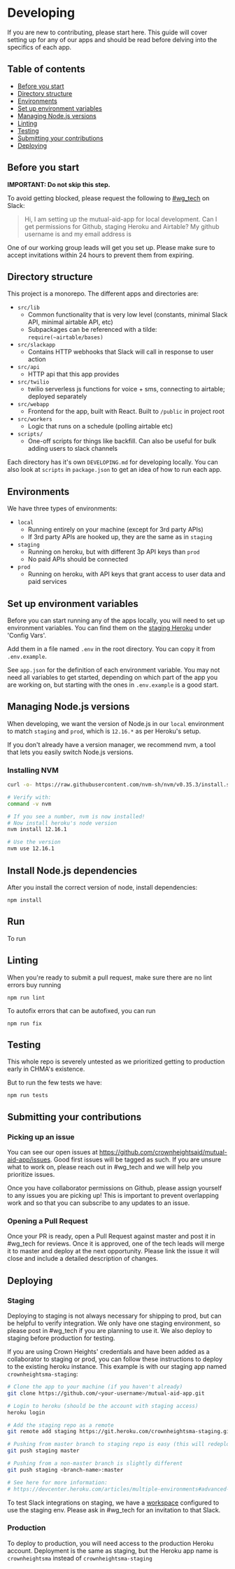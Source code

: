 # Developing
If you are new to contributing, please start here. This guide will cover setting up for any of our apps and should be read before delving into the specifics of each app.

## Table of contents
- [Before you start](#Before-you-start)
- [Directory structure](#Directory-structure)
- [Environments](#Environments)
- [Set up environment variables](#Set-up-environment-variables)
- [Managing Node.js versions](#Managing-Node.js-versions)
- [Linting](#Linting)
- [Testing](#Testing)
- [Submitting your contributions](#Submitting-your-contributions)
- [Deploying](#Deploying)

## Before you start
**IMPORTANT: Do not skip this step.**

To avoid getting blocked, please request the following to [#wg_tech](https://crownheightsmutualaid.slack.com/archives/C010AUQ6DFD) on Slack:

> Hi, I am setting up the mutual-aid-app for local development.
> Can I get permissions for Github, staging Heroku and Airtable?
> My github username is <username> and my email address is <email>

One of our working group leads will get you set up. Please make sure to accept invitations within 24 hours to prevent them from expiring.

## Directory structure
This project is a monorepo. The different apps and directories are:
- `src/lib`
  - Common functionality that is very low level (constants, minimal Slack API, minimal airtable API, etc)
  - Subpackages can be referenced with a tilde: `require(~airtable/bases)`
- `src/slackapp`
  - Contains HTTP webhooks that Slack will call in response to user action
- `src/api`
  - HTTP api that this app provides
- `src/twilio`
  - twilio serverless js functions for voice + sms, connecting to airtable; deployed separately
- `src/webapp`
  - Frontend for the app, built with React. Built to `/public` in project root
- `src/workers`
  - Logic that runs on a schedule (polling airtable etc)
- `scripts/`
  - One-off scripts for things like backfill. Can also be useful for bulk adding users to slack channels

Each directory has it's own `DEVELOPING.md` for developing locally. You can also look at `scripts` in `package.json` to get an idea of how to run each app.

## Environments

We have three types of environments:

- `local`
  - Running entirely on your machine (except for 3rd party APIs)
  - If 3rd party APIs are hooked up, they are the same as in `staging`
- `staging`
  - Running on heroku, but with different 3p API keys than `prod`
  - No paid APIs should be connected
- `prod`
  - Running on heroku, with API keys that grant access to user data and paid services


## Set up environment variables

Before you can start running any of the apps locally, you will need to set up environment variables. You can find them on the [staging Heroku](https://dashboard.heroku.com/apps/crownheightsma-staging/settings) under 'Config Vars'.

Add them in a file named `.env` in the root directory. You can copy it from `.env.example`.

See `app.json` for the definition of each environment variable. You may not need all variables to get started, depending on which part of the app you are working on, but starting with the ones in `.env.example` is a good start.

## Managing Node.js versions

When developing, we want the version of Node.js in our `local` environment to match `staging` and `prod`, which is `12.16.*` as per Heroku's setup.

If you don't already have a version manager, we recommend nvm, a tool that lets you easily switch Node.js versions.


### Installing NVM

```bash
curl -o- https://raw.githubusercontent.com/nvm-sh/nvm/v0.35.3/install.sh | bash

# Verify with:
command -v nvm

# If you see a number, nvm is now installed!
# Now install heroku's node version
nvm install 12.16.1

# Use the version
nvm use 12.16.1
```

## Install Node.js dependencies

After you install the correct version of node, install dependencies:

```
npm install
```

## Run
To run 

## Linting

When you're ready to submit a pull request, make sure there are no lint errors buy running

```
npm run lint
```

To autofix errors that can be autofixed, you can run

```
npm run fix
```

## Testing

This whole repo is severely untested as we prioritized getting to production early in CHMA's existence.

But to run the few tests we have:

```
npm run tests
```

## Submitting your contributions

### Picking up an issue
You can see our open issues at https://github.com/crownheightsaid/mutual-aid-app/issues. Good first issues will be tagged as such. If you are unsure what to work on, please reach out in #wg_tech and we will help you prioritize issues.

Once you have collaborator permissions on Github, please assign yourself to any issues you are picking up! This is important to prevent overlapping work and so that you can subscribe to any updates to an issue.

### Opening a Pull Request
Once your PR is ready, open a Pull Request against master and post it in #wg_tech for reviews. Once it is approved, one of the tech leads will merge it to master and deploy at the next opportunity.
Please link the issue it will close and include a detailed description of changes.

## Deploying

### Staging
Deploying to staging is not always necessary for shipping to prod, but can be helpful to verify integration. We only have one staging environment,
so please post in #wg_tech if you are planning to use it. We also deploy to staging before production for testing.

If you are using Crown Heights' credentials and have been added as a collaborator to staging or prod, you can follow these instructions to deploy to the
existing heroku instance. This example is with our staging app named `crownheightsma-staging`:

```bash
# Clone the app to your machine (if you haven't already)
git clone https://github.com/<your-username>/mutual-aid-app.git

# Login to heroku (should be the account with staging access)
heroku login

# Add the staging repo as a remote
git remote add staging https://git.heroku.com/crownheightsma-staging.git

# Pushing from master branch to staging repo is easy (this will redeploy staging app)
git push staging master

# Pushing from a non-master branch is slightly different
git push staging <branch-name>:master

# See here for more information:
# https://devcenter.heroku.com/articles/multiple-environments#advanced-linking-local-branches-to-remote-apps
```

To test Slack integrations on staging, we have a [workspace](testcovidslackapp.slack.com
) configured to use the staging env. Please ask in #wg_tech for an invitation to that Slack.

### Production
To deploy to production, you will need access to the production Heroku account. Deployment is the same as staging, but the Heroku app name is `crownheightsma` instead of `crownheightsma-staging`
